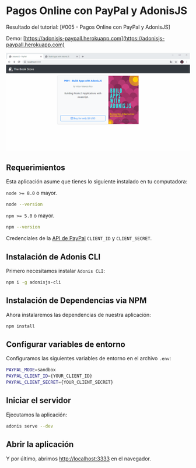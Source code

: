 # Pagos Online con PayPal y AdonisJS

Resultado del tutorial: [#005 - Pagos Online con PayPal y AdonisJS]

Demo: [https://adonisjs-paypall.herokuapp.com](https://adonisjs-paypall.herokuapp.com)

![App](/public/app.gif)

## Requerimientos

Esta aplicación asume que tienes lo siguiente instalado en tu computadora:

`node >= 8.0` o mayor.

```bash
node --version
```

`npm >= 5.0` o mayor.

```bash
npm --version
```

Credenciales de la [API de PayPal](https://developer.paypal.com/) `CLIENT_ID` y `CLIENT_SECRET`.

## Instalación de Adonis CLI

Primero necesitamos instalar `Adonis CLI`:

```bash
npm i -g adonisjs-cli
```

## Instalación de Dependencias via NPM

Ahora instalaremos las dependencias de nuestra aplicación:

```bash
npm install
```

## Configurar variables de entorno

Configuramos las siguientes variables de entorno en el archivo `.env`:

```bash
PAYPAL_MODE=sandbox
PAYPAL_CLIENT_ID={YOUR_CLIENT_ID}
PAYPAL_CLIENT_SECRET={YOUR_CLIENT_SECRET}
```

## Iniciar el servidor
Ejecutamos la aplicación:

```bash
adonis serve --dev
```

## Abrir la aplicación
Y por último, abrimos [http://localhost:3333](http://localhost:3333) en el navegador.
